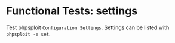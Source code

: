 # Functional Tests: settings

Test phpsploit `Configuration Settings`.
Settings can be listed with `phpsploit -e set`.
